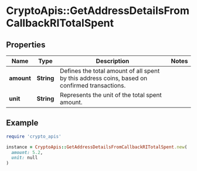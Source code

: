 # CryptoApis::GetAddressDetailsFromCallbackRITotalSpent

## Properties

| Name | Type | Description | Notes |
| ---- | ---- | ----------- | ----- |
| **amount** | **String** | Defines the total amount of all spent by this address coins, based on confirmed transactions. |  |
| **unit** | **String** | Represents the unit of the total spent amount. |  |

## Example

```ruby
require 'crypto_apis'

instance = CryptoApis::GetAddressDetailsFromCallbackRITotalSpent.new(
  amount: 5.2,
  unit: null
)
```

